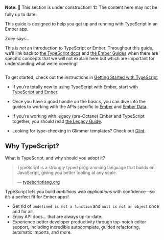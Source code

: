 **Note:** 🚧 This section is under construction! 🏗️ The content here may not be fully up to date!

This guide is designed to help you get up and running with TypeScript in an Ember app.

<div class="cta">
  <div class="cta-note">
    <div class="cta-note-body">
      <div class="cta-note-heading">Zoey says...</div>
      <div class="cta-note-message">
        <p>
        This is <i>not</i> an introduction to TypeScript <i>or</i> Ember. Throughout this guide, we’ll link back to <a href="https://www.typescriptlang.org/docs/">the TypeScript docs</a> and <a href="../getting-started">the Ember Guides</a> when there are specific concepts that we will not explain here but which are important for understanding what we’re covering!
        </p>
      </div>
    </div>
    <img src="/images/mascots/zoey.png" role="presentation" alt="">
  </div>
</div>

To get started, check out the instructions in [Getting Started with TypeScript](./getting-started)

<!-- FIXME: Link -->

- If you're totally new to using TypeScript with Ember, start with [TypeScript and Ember](./ts/README.md).
<!-- FIXME: Link -->
- Once you have a good handle on the basics, you can dive into the guides to working with the APIs specific to [Ember](./ember/README.md) and [Ember Data](./ember-data/README.md).
<!-- FIXME: Link -->
- If you're working with legacy (pre-Octane) Ember and TypeScript together, you should read [the Legacy Guide](./legacy/README.md).
<!-- TODO: Bring in glint docs once glint advances to recommended. -->
- Looking for type-checking in Glimmer templates? Check out [Glint](https://typed-ember.gitbook.io/glint/).
<!-- FIXME: Link to gts docs? -->

## Why TypeScript?

What is TypeScript, and why should you adopt it?

> TypeScript is a strongly typed programming language that builds on JavaScript, giving you better tooling at any scale.
>
> — [typescriptlang.org](http://www.typescriptlang.org)

TypeScript lets you build _ambitious web applications_ with confidence—so it’s a perfect fit for Ember apps!

- Get rid of `undefined is not a function` and `null is not an object` once and for all.
- Enjoy API docs… that are always up-to-date.
- Experience better developer productivity through top-notch editor support, including incredible autocomplete, guided refactoring, automatic imports, and more.
